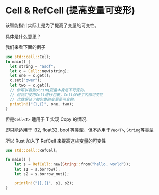 # Cell & RefCell (提高变量可变形)

该智能指针实际上是为了提高了变量的可变性。

具体是什么意思？

我们来看下面的例子

```rust
use std::cell::Cell;
fn main() {
  let string = "asdf";
  let c = Cell::new(string);
  let one = c.get();
  c.set("qwer");
  let two = c.get();
  // 你可以看到string变量本身是不可变的，
  // 但我们使用Cell进行包裹，Cell保证了内部可变性
  // 也就保证了被包裹的变量是可变的。
  println!("{},{}", one, two);
}
```

但是`Cell<T>` 适用于 T 实现 Copy 的情况.

即只能适用于 i32, float32, bool 等类型，但不适用于`Vec<T>`, `String`等类型

所以 Rust 加入了 RefCell 来提高这些变量的可变性

```rust
use std::cell::RefCell;

fn main() {
    let s = RefCell::new(String::from("hello, world"));
    let s1 = s.borrow();
    let s2 = s.borrow_mut();

    println!("{},{}", s1, s2);
}
```
